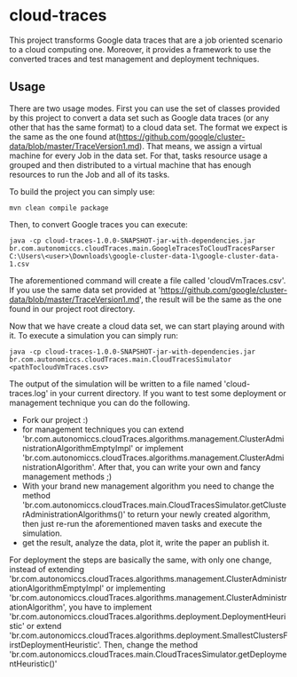 # cloud-traces
This project transforms Google data traces that are a job oriented scenario to a cloud computing one. Moreover, it provides a framework to use the converted traces and test management and deployment techniques.

## Usage
There are two usage modes. First you can use the set of classes provided by this project to convert a data set such as Google data traces (or any other that has the same format) to a cloud data set. The format we expect is the same as the one found at(https://github.com/google/cluster-data/blob/master/TraceVersion1.md). That means, we assign a virtual machine for every Job in the data set. For that, tasks resource usage a grouped and then distributed to a virtual machine that has enough resources to run the Job and all of its tasks.

To build the project you can simply use:
```
mvn clean compile package
```

Then, to convert Google traces you can execute:
```
java -cp cloud-traces-1.0.0-SNAPSHOT-jar-with-dependencies.jar br.com.autonomiccs.cloudTraces.main.GoogleTracesToCloudTracesParser C:\Users\<user>\Downloads\google-cluster-data-1\google-cluster-data-1.csv
```

The aforementioned command will create a file called 'cloudVmTraces.csv'. If you use the same data set provided at 'https://github.com/google/cluster-data/blob/master/TraceVersion1.md', the result will be the same as the one found in our project root directory.

Now that we have create a cloud data set, we can start playing around with it. To execute a simulation you can simply run:
```
java -cp cloud-traces-1.0.0-SNAPSHOT-jar-with-dependencies.jar br.com.autonomiccs.cloudTraces.main.CloudTracesSimulator <pathTocloudVmTraces.csv>
```

The output of the simulation will be written to a file named 'cloud-traces.log' in your current directory. If you want to test some deployment or management technique you can do the following.
* Fork our project :)
* for management techniques you can extend 'br.com.autonomiccs.cloudTraces.algorithms.management.ClusterAdministrationAlgorithmEmptyImpl' or implement 'br.com.autonomiccs.cloudTraces.algorithms.management.ClusterAdministrationAlgorithm'. After that, you can write your own and fancy management methods ;)
* With your brand new management algorithm you need to change the method 'br.com.autonomiccs.cloudTraces.main.CloudTracesSimulator.getClusterAdministrationAlgorithms()' to return your newly created algorithm, then just re-run the aforementioned maven tasks and execute the simulation. 
* get the result, analyze the data, plot it, write the paper an publish it.  

For deployment the steps are basically the same, with only one change, instead of extending 'br.com.autonomiccs.cloudTraces.algorithms.management.ClusterAdministrationAlgorithmEmptyImpl' or implementing 'br.com.autonomiccs.cloudTraces.algorithms.management.ClusterAdministrationAlgorithm', you have to implement 'br.com.autonomiccs.cloudTraces.algorithms.deployment.DeploymentHeuristic' or extend 'br.com.autonomiccs.cloudTraces.algorithms.deployment.SmallestClustersFirstDeploymentHeuristic'. Then, change the method 'br.com.autonomiccs.cloudTraces.main.CloudTracesSimulator.getDeploymentHeuristic()'